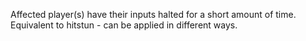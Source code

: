 Affected player(s) have their inputs halted for a short amount of time.
Equivalent to hitstun - can be applied in different ways.